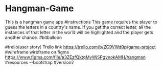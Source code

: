 # Hangman-Game
This is a hangman game app
#instructions
This game requires the player to guess the letters in a country's name. If you get the correct letter, all the instances of that letter in the world will be highlighted and the player gets another chance.
#bitballoon

#trello(user story)
Trello link https://trello.com/b/ZC9VWd0p/game-project
#wireframe
wireframe on figma https://www.figma.com/file/a3ZEzfQktqMyWjSPgynokAMH/hangman
#resources
--bootstrap
#version2

